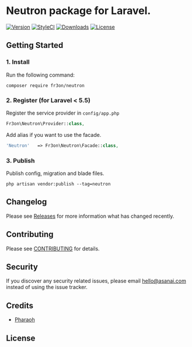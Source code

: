 # Neutron package for Laravel.

[![Version](https://poser.pugx.org/fr3on/neutron/v/stable.svg)](https://github.com/fr3on/neutron/releases)
[![StyleCI](https://styleci.io/repos/102290249/shield?style=flat&branch=master)](https://styleci.io/repos/102290249)
[![Downloads](https://poser.pugx.org/fr3on/neutron/d/total.svg)](https://github.com/fr3on/neutron)
[![License](https://poser.pugx.org/fr3on/neutron/license.svg)](LICENSE.md)

## Getting Started

### 1. Install

Run the following command:

```
composer require fr3on/neutron
```

### 2. Register (for Laravel < 5.5)

Register the service provider in ``config/app.php``

```php
Fr3on\Neutron\Provider::class,
```

Add alias if you want to use the facade.

```php
'Neutron'   => Fr3on\Neutron\Facade::class,
```

### 3. Publish

Publish config, migration and blade files.

```
php artisan vendor:publish --tag=neutron
```

## Changelog

Please see [Releases](../../releases) for more information what has changed recently.

## Contributing

Please see [CONTRIBUTING](CONTRIBUTING.md) for details.

## Security

If you discover any security related issues, please email hello@asanai.com instead of using the issue tracker.

## Credits

- [Pharaoh](https://github.com/fr3on)

## License

